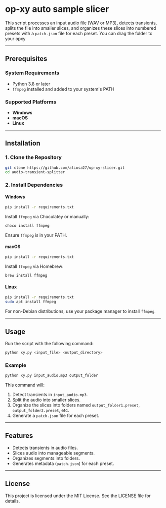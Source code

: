 # op-xy auto sample slicer 

This script processes an input audio file (WAV or MP3), detects transients, splits the file into smaller slices, and organizes these slices into numbered presets with a `patch.json` file for each preset. You can drag the folder to your opxy 

---

## Prerequisites

### System Requirements
- Python 3.8 or later
- `ffmpeg` installed and added to your system's PATH

### Supported Platforms
- **Windows**
- **macOS**
- **Linux**

---

## Installation

### 1. Clone the Repository
```bash
git clone https://github.com/aliosa27/op-xy-slicer.git
cd audio-transient-splitter
```

### 2. Install Dependencies

#### Windows
```bash
pip install -r requirements.txt
```
Install `ffmpeg` via Chocolatey or manually:
```bash
choco install ffmpeg
```
Ensure `ffmpeg` is in your PATH.

#### macOS
```bash
pip install -r requirements.txt
```
Install `ffmpeg` via Homebrew:
```bash
brew install ffmpeg
```

#### Linux
```bash
pip install -r requirements.txt
sudo apt install ffmpeg
```
For non-Debian distributions, use your package manager to install `ffmpeg`.

---

## Usage

Run the script with the following command:

```bash
python xy.py <input_file> <output_directory>
```

### Example

```bash
python xy.py input_audio.mp3 output_folder
```

This command will:
1. Detect transients in `input_audio.mp3`.
2. Split the audio into smaller slices.
3. Organize the slices into folders named `output_folder1.preset`, `output_folder2.preset`, etc.
4. Generate a `patch.json` file for each preset.

---

## Features
- Detects transients in audio files.
- Slices audio into manageable segments.
- Organizes segments into folders.
- Generates metadata (`patch.json`) for each preset.

---

## License

This project is licensed under the MIT License. See the LICENSE file for details.

